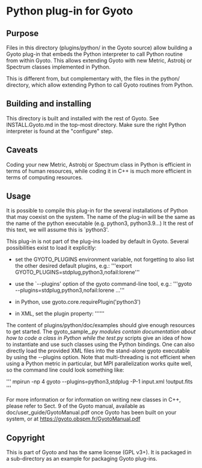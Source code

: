 # Python plug-in for Gyoto

## Purpose

Files in this directory (plugins/python/ in the Gyoto source) allow
building a Gyoto plug-in that embeds the Python interpreter to call
Python routine from within Gyoto. This allows extending Gyoto with new
Metric, Astrobj or Spectrum classes implemented in Python.

This is different from, but complementary with, the files in the
python/ directory, which allow extending Python to call Gyoto
routines from Python.

## Building and installing

This directory is built and installed with the rest of Gyoto. See
INSTALL.Gyoto.md in the top-most directory. Make sure the right Python
interpreter is found at the "configure" step.

## Caveats

Coding your new Metric, Astrobj or Spectrum class in Python is
efficient in terms of human resources, while coding it in C++ is much
more efficient in terms of computing resources.

## Usage

It is possible to compile this plug-in for the several installations
of Python that may coexist on the system. The name of the plug-in will
be the same as the name of the python executable (e.g. python3,
python3.9...) It the rest of this text, we will assume this is
`python3'.

This plug-in is not part of the plug-ins loaded by default in
Gyoto. Several possibilities exist to load it explicitly:

* set the GYOTO_PLUGINS environment variable, not forgetting to also
  list the other desired default plugins, e.g.:
  '''export GYOTO_PLUGINS=stdplug,python3,nofail:lorene'''

* use the `--plugins' option of the gyoto command-line tool, e.g.:
  '''gyoto --plugins=stdplug,python3,nofail:lorene ...'''

* in Python, use gyoto.core.requirePlugin('python3')

* in XML, set the plugin property:
  '''<Metric kind="Python" plugin="python3">'''

The content of plugins/python/doc/examples should give enough
resources to get started. The gyoto_sample_*.py modules contain
documentation about how to code a class in Python while the test*.py
scripts give an idea of how to instantiate and use such classes using
the Python bindings. One can also directly load the provided XML files
into the stand-alone gyoto executable by using the --plugins
option. Note that multi-threading is not efficient when using a Python
metric in particular, but MPI parallelization works quite well, so the
command line could look something like:

'''
mpirun -np 4 gyoto --plugins=python3,stdplug -P-1 input.xml \!output.fits
'''

For more information or for information on writing new classes in C++,
please refer to Sect. 9 of the Gyoto manual, available as
doc/user_guide/GyotoManual.pdf once Gyoto has been built on your
system, or at https://gyoto.obspm.fr/GyotoManual.pdf

## Copyright

This is part of Gyoto and has the same license (GPL v3+). It is
packaged in a sub-directory as an example for packaging Gyoto plug-ins.
